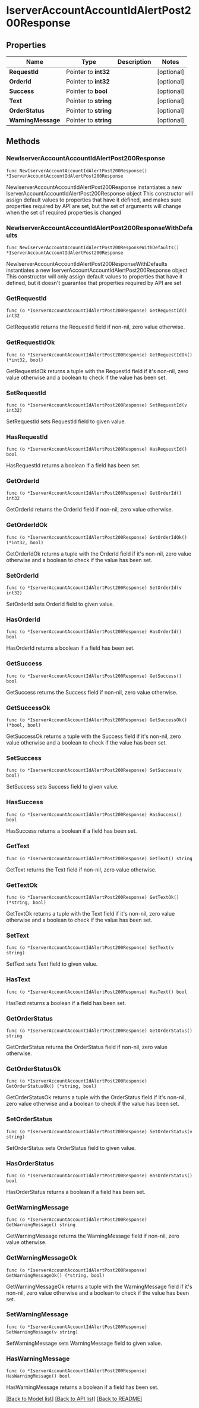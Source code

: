 # IserverAccountAccountIdAlertPost200Response

## Properties

Name | Type | Description | Notes
------------ | ------------- | ------------- | -------------
**RequestId** | Pointer to **int32** |  | [optional] 
**OrderId** | Pointer to **int32** |  | [optional] 
**Success** | Pointer to **bool** |  | [optional] 
**Text** | Pointer to **string** |  | [optional] 
**OrderStatus** | Pointer to **string** |  | [optional] 
**WarningMessage** | Pointer to **string** |  | [optional] 

## Methods

### NewIserverAccountAccountIdAlertPost200Response

`func NewIserverAccountAccountIdAlertPost200Response() *IserverAccountAccountIdAlertPost200Response`

NewIserverAccountAccountIdAlertPost200Response instantiates a new IserverAccountAccountIdAlertPost200Response object
This constructor will assign default values to properties that have it defined,
and makes sure properties required by API are set, but the set of arguments
will change when the set of required properties is changed

### NewIserverAccountAccountIdAlertPost200ResponseWithDefaults

`func NewIserverAccountAccountIdAlertPost200ResponseWithDefaults() *IserverAccountAccountIdAlertPost200Response`

NewIserverAccountAccountIdAlertPost200ResponseWithDefaults instantiates a new IserverAccountAccountIdAlertPost200Response object
This constructor will only assign default values to properties that have it defined,
but it doesn't guarantee that properties required by API are set

### GetRequestId

`func (o *IserverAccountAccountIdAlertPost200Response) GetRequestId() int32`

GetRequestId returns the RequestId field if non-nil, zero value otherwise.

### GetRequestIdOk

`func (o *IserverAccountAccountIdAlertPost200Response) GetRequestIdOk() (*int32, bool)`

GetRequestIdOk returns a tuple with the RequestId field if it's non-nil, zero value otherwise
and a boolean to check if the value has been set.

### SetRequestId

`func (o *IserverAccountAccountIdAlertPost200Response) SetRequestId(v int32)`

SetRequestId sets RequestId field to given value.

### HasRequestId

`func (o *IserverAccountAccountIdAlertPost200Response) HasRequestId() bool`

HasRequestId returns a boolean if a field has been set.

### GetOrderId

`func (o *IserverAccountAccountIdAlertPost200Response) GetOrderId() int32`

GetOrderId returns the OrderId field if non-nil, zero value otherwise.

### GetOrderIdOk

`func (o *IserverAccountAccountIdAlertPost200Response) GetOrderIdOk() (*int32, bool)`

GetOrderIdOk returns a tuple with the OrderId field if it's non-nil, zero value otherwise
and a boolean to check if the value has been set.

### SetOrderId

`func (o *IserverAccountAccountIdAlertPost200Response) SetOrderId(v int32)`

SetOrderId sets OrderId field to given value.

### HasOrderId

`func (o *IserverAccountAccountIdAlertPost200Response) HasOrderId() bool`

HasOrderId returns a boolean if a field has been set.

### GetSuccess

`func (o *IserverAccountAccountIdAlertPost200Response) GetSuccess() bool`

GetSuccess returns the Success field if non-nil, zero value otherwise.

### GetSuccessOk

`func (o *IserverAccountAccountIdAlertPost200Response) GetSuccessOk() (*bool, bool)`

GetSuccessOk returns a tuple with the Success field if it's non-nil, zero value otherwise
and a boolean to check if the value has been set.

### SetSuccess

`func (o *IserverAccountAccountIdAlertPost200Response) SetSuccess(v bool)`

SetSuccess sets Success field to given value.

### HasSuccess

`func (o *IserverAccountAccountIdAlertPost200Response) HasSuccess() bool`

HasSuccess returns a boolean if a field has been set.

### GetText

`func (o *IserverAccountAccountIdAlertPost200Response) GetText() string`

GetText returns the Text field if non-nil, zero value otherwise.

### GetTextOk

`func (o *IserverAccountAccountIdAlertPost200Response) GetTextOk() (*string, bool)`

GetTextOk returns a tuple with the Text field if it's non-nil, zero value otherwise
and a boolean to check if the value has been set.

### SetText

`func (o *IserverAccountAccountIdAlertPost200Response) SetText(v string)`

SetText sets Text field to given value.

### HasText

`func (o *IserverAccountAccountIdAlertPost200Response) HasText() bool`

HasText returns a boolean if a field has been set.

### GetOrderStatus

`func (o *IserverAccountAccountIdAlertPost200Response) GetOrderStatus() string`

GetOrderStatus returns the OrderStatus field if non-nil, zero value otherwise.

### GetOrderStatusOk

`func (o *IserverAccountAccountIdAlertPost200Response) GetOrderStatusOk() (*string, bool)`

GetOrderStatusOk returns a tuple with the OrderStatus field if it's non-nil, zero value otherwise
and a boolean to check if the value has been set.

### SetOrderStatus

`func (o *IserverAccountAccountIdAlertPost200Response) SetOrderStatus(v string)`

SetOrderStatus sets OrderStatus field to given value.

### HasOrderStatus

`func (o *IserverAccountAccountIdAlertPost200Response) HasOrderStatus() bool`

HasOrderStatus returns a boolean if a field has been set.

### GetWarningMessage

`func (o *IserverAccountAccountIdAlertPost200Response) GetWarningMessage() string`

GetWarningMessage returns the WarningMessage field if non-nil, zero value otherwise.

### GetWarningMessageOk

`func (o *IserverAccountAccountIdAlertPost200Response) GetWarningMessageOk() (*string, bool)`

GetWarningMessageOk returns a tuple with the WarningMessage field if it's non-nil, zero value otherwise
and a boolean to check if the value has been set.

### SetWarningMessage

`func (o *IserverAccountAccountIdAlertPost200Response) SetWarningMessage(v string)`

SetWarningMessage sets WarningMessage field to given value.

### HasWarningMessage

`func (o *IserverAccountAccountIdAlertPost200Response) HasWarningMessage() bool`

HasWarningMessage returns a boolean if a field has been set.


[[Back to Model list]](../README.md#documentation-for-models) [[Back to API list]](../README.md#documentation-for-api-endpoints) [[Back to README]](../README.md)


